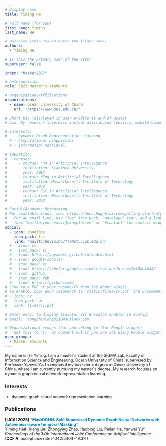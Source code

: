 ```yaml
---
# Display name
title: Yiming He

# Full name (for SEO)
first_name: Yiming
last_name: He

# Username (this should match the folder name)
authors:
  - Yiming He

# Is this the primary user of the site?
superuser: false

index: "Master2307"

# Role/position
role: 2023 Master's students

# Organizations/Affiliations
organizations:
  - name: Ocean University of China
    url: 'https://www.ouc.edu.cn/'

# Short bio (displayed in user profile at end of posts)
# bio: My research interests include distributed robotics, mobile computing and programmable matter.

# interests:
#   - Dynamic Graph Representation Learning
  # - Computational Linguistics
  # - Information Retrieval

# education:
#   courses:
#     - course: PhD in Artificial Intelligence
#       institution: Stanford University
#       year: 2012
#     - course: MEng in Artificial Intelligence
#       institution: Massachusetts Institute of Technology
#       year: 2009
#     - course: BSc in Artificial Intelligence
#       institution: Massachusetts Institute of Technology
#       year: 2008

# Social/Academic Networking
# For available icons, see: https://docs.hugoblox.com/getting-started/page-builder/#icons
#   For an email link, use "fas" icon pack, "envelope" icon, and a link in the
#   form "mailto:your-email@example.com" or "#contact" for contact widget.
social:
  - icon: envelope
    icon_pack: fas
    link: 'mailto:heyiming7773@stu.ouc.edu.cn'
  # - icon: cv
  #   icon_pack: ai
  #   link: https://yuyanwei.github.io/index.html
  # - icon: google-scholar
  #   icon_pack: ai
  #   link: https://scholar.google.co.uk/citations?user=sIwtMXoAAAAJ
  # - icon: github
  #   icon_pack: fab
  #   link: https://github.com/
# Link to a PDF of your resume/CV from the About widget.
# To enable, copy your resume/CV to `static/files/cv.pdf` and uncomment the lines below.
# - icon: cv
#   icon_pack: ai
#   link: files/cv.pdf

# Enter email to display Gravatar (if Gravatar enabled in Config)
# email: 'songchenlong0218@outlook.com'

# Organizational groups that you belong to (for People widget)
#   Set this to `[]` or comment out if you are not using People widget.
user_groups:
  - Master Students
---
```


<div style="font-size: 0.9em;"> <!-- 调小至原字体的90% -->

My name is He Yiming. I am a master's student at the SIGMA Lab, Faculty of Information Science and Engineering, Ocean University of China, supervised by Professor Yanwei Yu. I completed my bachelor's degree at Ocean University of China, where I am currently pursuing my master's degree. My research focuses on dynamic graph neural network representation learning.

</div>

### Interests
<div style="font-size: 0.9em;"> <!-- 调小至原字体的90% -->

- dynamic graph neural network representation learning

</div>

### Publications
<div style="font-size: 0.9em;"> <!-- 调小至原字体的90% -->

**[IJCAI 2025]** <span style="color:rgb(0, 130, 196);">"**MaskDGNN: Self-Supervised Dynamic Graph Neural Networks with Activeness-aware Temporal Masking**"</span>       
Yiming He#, Xiang Li#, Zhongying Zhao, Haobing Liu, Peilan He, Yanwei Yu*   
*Proceedings of the 34th International Joint Conference on Artificial Intelligence*    
(**CCF A**, acceptance rate=1042/5404=19.3%)  

</div>

